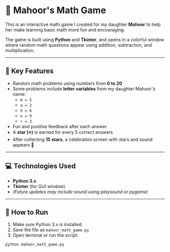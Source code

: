 # 🌟 Mahoor's Math Game

This is an interactive math game I created for my daughter **Mahoor** to help her make learning basic math more fun and encouraging.

The game is built using **Python** and **Tkinter**, and opens in a colorful window where random math questions appear using addition, subtraction, and multiplication.

---

## 🎯 Key Features

- Random math problems using numbers from **0 to 20**
- Some problems include **letter variables** from my daughter Mahoor's name:
  - `m = 5`
  - `a = 2`
  - `h = 6`
  - `o = 9`
  - `r = 3`
- Fun and positive feedback after each answer
- A **star (⭐)** is earned for every 5 correct answers
- After collecting **15 stars**, a celebration screen with stars and sound appears 🎉

---

## 💻 Technologies Used

- **Python 3.x**
- **Tkinter** (for GUI window)
- *(Future updates may include sound using playsound or pygame)*

---

## 🔧 How to Run

1. Make sure Python 3.x is installed.
2. Save the file as `mahoor_math_game.py`
3. Open terminal or run the script:

```bash
python mahoor_math_game.py
